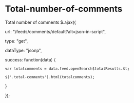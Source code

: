 # Total-number-of-comments
Total number of comments
$.ajax({

  url: "/feeds/comments/default?alt=json-in-script",

  type: "get",

  dataType: "jsonp",

  success: function(data) {

    var totalcomments = data.feed.openSearch$totalResults.$t;

    $('.total-comments').html(totalcomments);

  }

});
